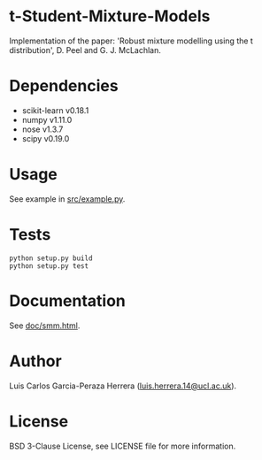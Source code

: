 # t-Student-Mixture-Models
Implementation of the paper: 'Robust mixture modelling using the t distribution', D. Peel and G. J. McLachlan.

# Dependencies
* scikit-learn v0.18.1
* numpy v1.11.0
* nose v1.3.7
* scipy v0.19.0

# Usage
See example in [src/example.py](src/example.py).

# Tests
```
python setup.py build
python setup.py test
```

# Documentation
See [doc/smm.html](doc/smm.html). 

# Author
Luis Carlos Garcia-Peraza Herrera (luis.herrera.14@ucl.ac.uk).

# License
BSD 3-Clause License, see LICENSE file for more information.
